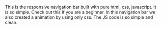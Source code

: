 This is the responsive navigation bar built with pure html, css, javascript.
It is so simple.
Check out this If you are a beginner.
In this navigation bar we also created a animation by using only css.
The JS code is so simple and clean.
